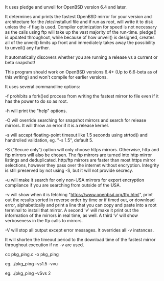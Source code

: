 It uses pledge and unveil for OpenBSD version 6.4 and later.

It determines and prints the fastest OpenBSD mirror for your version and architecture for the /etc/installurl file and if run 
as root, will write it to disk unless the -f flag is used.
Compiler optimization for speed is not necessary as the calls using ftp will take up the vast majority of the run-time. 
pledge() is updated throughout, while because of how unveil() is designed, creates all of the unveil() limits up front and
immediately takes away the possibility to unveil() any further.

It automatically discovers whether you are running a release vs a current or beta snapshot!
 
This program should work on OpenBSD versions 6.4+ (Up to 6.6-beta as of this writing) and won't compile for earlier versions.

It uses several commandline options:

-f prohibits a fork()ed process from writing the fastest mirror to file even if it has the power to do so as root.

-h will print the "help" options.

-O will override searching for snapshot mirrors and search for release mirrors. It will throw an error if it is a release
   kernel.

-s will accept floating-point timeout like 1.5 seconds using strtod() and handrolled validation, eg. "-s 1.5", default 5.

-S (“Secure only”) option will only choose https mirrors. Otherwise, http and ftp mirrors will also be chosen. The ftp mirrors
   are turned into http mirror listings and deduplicated. http/ftp mirrors are faster than most https mirror selections, however 
   they pass over the internet without encryption. Integrity is still preserved by not using -S, but it will not provide
   secrecy.

-u will make it search for only non-USA mirrors for export encryption compliance if you are searching from outside of the USA.

-v will show when it is fetching "https://www.openbsd.org/ftp.html", print out the results sorted in reverse order by time
   or if timed out, or download error, alphabetically and print a line that you can copy and paste into a root terminal to
   install that mirror.
   A second 'v' will make it print out the information of the mirrors in real time, as well.
   A third ‘v’ will show verboseness in the ftp calls to mirrors.

-V will stop all output except error messages. It overrides all -v instances.

It will shorten the timeout period to the download time of the fastest mirror throughout execution if no -v are used.

cc pkg_ping.c -o pkg_ping

eg. ./pkg_ping -vs1.5 -vvu

eg. ./pkg_ping -vSvs 2
